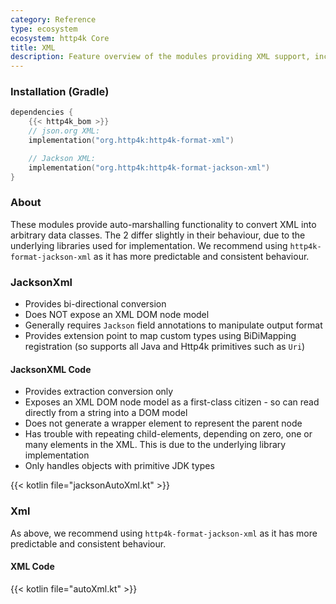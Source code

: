 ```yaml
---
category: Reference
type: ecosystem
ecosystem: http4k Core
title: XML
description: Feature overview of the modules providing XML support, including an auto-marshalling capability
---
```



### Installation (Gradle)

```kotlin
dependencies {
    {{< http4k_bom >}}
    // json.org XML:
    implementation("org.http4k:http4k-format-xml")

    // Jackson XML:
    implementation("org.http4k:http4k-format-jackson-xml")
}
```

### About
These modules provide auto-marshalling functionality to convert XML into arbitrary data classes. The 2 differ slightly in their behaviour, due to the underlying libraries used for implementation. We recommend using `http4k-format-jackson-xml` as it has more predictable and consistent behaviour.

### JacksonXml
- Provides bi-directional conversion
- Does NOT expose an XML DOM node model
- Generally requires `Jackson` field annotations to manipulate output format
- Provides extension point to map custom types using BiDiMapping registration (so supports all Java and Http4k primitives such as `Uri`)

#### JacksonXML Code 
- Provides extraction conversion only
- Exposes an XML DOM node model as a first-class citizen - so can read directly from a string into a DOM model
- Does not generate a wrapper element to represent the parent node
- Has trouble with repeating child-elements, depending on zero, one or many elements in the XML. This is due to the underlying library implementation
- Only handles objects with primitive JDK types

{{< kotlin file="jacksonAutoXml.kt" >}}

### Xml
As above, we recommend using `http4k-format-jackson-xml` as it has more predictable and consistent behaviour.
 
#### XML Code 

{{< kotlin file="autoXml.kt" >}}
